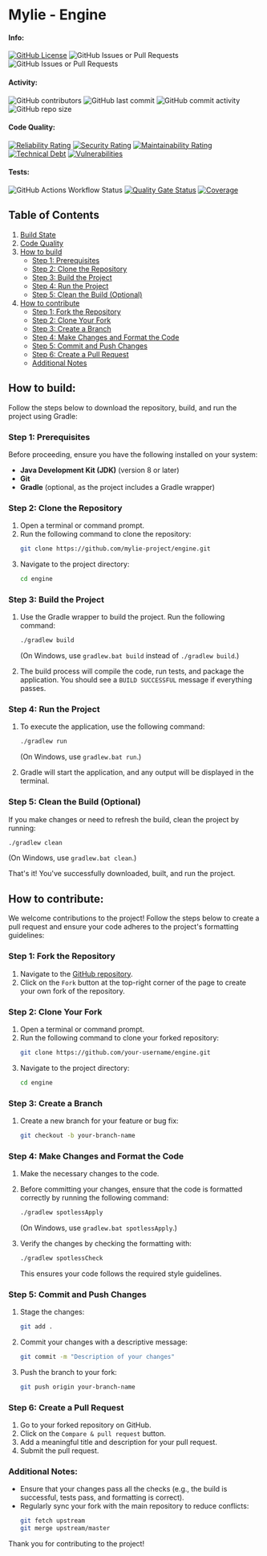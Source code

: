# Mylie - Engine

#### Info:

[![GitHub License](https://img.shields.io/github/license/mylie-project/engine?lable=license)](./LICENSE.md)
![GitHub Issues or Pull Requests](https://img.shields.io/github/issues/mylie-project/engine)
![GitHub Issues or Pull Requests](https://img.shields.io/github/issues-pr/mylie-project/engine)


#### Activity:

![GitHub contributors](https://img.shields.io/github/contributors/mylie-project/engine)
![GitHub last commit](https://img.shields.io/github/last-commit/mylie-project/engine)
![GitHub commit activity](https://img.shields.io/github/commit-activity/w/mylie-project/engine)
![GitHub repo size](https://img.shields.io/github/repo-size/mylie-project/engine)

#### Code Quality:

[![Reliability Rating](https://sonarcloud.io/api/project_badges/measure?project=mylie-project_engine&metric=reliability_rating)](https://sonarcloud.io/summary/new_code?id=mylie-project_engine)
[![Security Rating](https://sonarcloud.io/api/project_badges/measure?project=mylie-project_engine&metric=security_rating)](https://sonarcloud.io/summary/new_code?id=mylie-project_engine)
[![Maintainability Rating](https://sonarcloud.io/api/project_badges/measure?project=mylie-project_engine&metric=sqale_rating)](https://sonarcloud.io/summary/new_code?id=mylie-project_engine)
[![Technical Debt](https://sonarcloud.io/api/project_badges/measure?project=mylie-project_engine&metric=sqale_index)](https://sonarcloud.io/summary/new_code?id=mylie-project_engine)
[![Vulnerabilities](https://sonarcloud.io/api/project_badges/measure?project=mylie-project_engine&metric=vulnerabilities)](https://sonarcloud.io/summary/new_code?id=mylie-project_engine)

#### Tests:

![GitHub Actions Workflow Status](https://img.shields.io/github/actions/workflow/status/mylie-project/engine/build_test.yml)
[![Quality Gate Status](https://sonarcloud.io/api/project_badges/measure?project=mylie-project_engine&metric=alert_status)](https://sonarcloud.io/summary/new_code?id=mylie-project_engine)
[![Coverage](https://sonarcloud.io/api/project_badges/measure?project=mylie-project_engine&metric=coverage)](https://sonarcloud.io/summary/new_code?id=mylie-project_engine)

## Table of Contents

1. [Build State](#info)
2. [Code Quality](#code-quality)
3. [How to build](#how-to-build)
   - [Step 1: Prerequisites](#step-1-prerequisites)
   - [Step 2: Clone the Repository](#step-2-clone-the-repository)
   - [Step 3: Build the Project](#step-3-build-the-project)
   - [Step 4: Run the Project](#step-4-run-the-project)
   - [Step 5: Clean the Build (Optional)](#step-5-clean-the-build-optional)
4. [How to contribute](#how-to-contribute)
   - [Step 1: Fork the Repository](#step-1-fork-the-repository)
   - [Step 2: Clone Your Fork](#step-2-clone-your-fork)
   - [Step 3: Create a Branch](#step-3-create-a-branch)
   - [Step 4: Make Changes and Format the Code](#step-4-make-changes-and-format-the-code)
   - [Step 5: Commit and Push Changes](#step-5-commit-and-push-changes)
   - [Step 6: Create a Pull Request](#step-6-create-a-pull-request)
   - [Additional Notes](#additional-notes)

## How to build:

Follow the steps below to download the repository, build, and run the project using Gradle:

### Step 1: Prerequisites

Before proceeding, ensure you have the following installed on your system:

- **Java Development Kit (JDK)** (version 8 or later)
- **Git**
- **Gradle** (optional, as the project includes a Gradle wrapper)

### Step 2: Clone the Repository

1. Open a terminal or command prompt.
2. Run the following command to clone the repository:
   ```bash
   git clone https://github.com/mylie-project/engine.git
   ```
3. Navigate to the project directory:
   ```bash
   cd engine
   ```

### Step 3: Build the Project

1. Use the Gradle wrapper to build the project. Run the following command:
   ```bash
   ./gradlew build
   ```
   (On Windows, use `gradlew.bat build` instead of `./gradlew build`.)

2. The build process will compile the code, run tests, and package the application. You should see a `BUILD SUCCESSFUL`
   message if everything passes.

### Step 4: Run the Project

1. To execute the application, use the following command:
   ```bash
   ./gradlew run
   ```
   (On Windows, use `gradlew.bat run`.)

2. Gradle will start the application, and any output will be displayed in the terminal.

### Step 5: Clean the Build (Optional)

If you make changes or need to refresh the build, clean the project by running:

```bash
./gradlew clean
```

(On Windows, use `gradlew.bat clean`.)

That's it! You've successfully downloaded, built, and run the project.

## How to contribute:

We welcome contributions to the project! Follow the steps below to create a pull request and ensure your code adheres to
the project's formatting guidelines:

### Step 1: Fork the Repository

1. Navigate to the [GitHub repository](https://github.com/mylie-project/engine.git).
2. Click on the `Fork` button at the top-right corner of the page to create your own fork of the repository.

### Step 2: Clone Your Fork

1. Open a terminal or command prompt.
2. Run the following command to clone your forked repository:
   ```bash
   git clone https://github.com/your-username/engine.git
   ```
3. Navigate to the project directory:
   ```bash
   cd engine
   ```

### Step 3: Create a Branch

1. Create a new branch for your feature or bug fix:
   ```bash
   git checkout -b your-branch-name
   ```

### Step 4: Make Changes and Format the Code

1. Make the necessary changes to the code.
2. Before committing your changes, ensure that the code is formatted correctly by running the following command:
   ```bash
   ./gradlew spotlessApply
   ```
   (On Windows, use `gradlew.bat spotlessApply`.)

3. Verify the changes by checking the formatting with:
   ```bash
   ./gradlew spotlessCheck
   ```
   This ensures your code follows the required style guidelines.

### Step 5: Commit and Push Changes

1. Stage the changes:
   ```bash
   git add .
   ```
2. Commit your changes with a descriptive message:
   ```bash
   git commit -m "Description of your changes"
   ```
3. Push the branch to your fork:
   ```bash
   git push origin your-branch-name
   ```

### Step 6: Create a Pull Request

1. Go to your forked repository on GitHub.
2. Click on the `Compare & pull request` button.
3. Add a meaningful title and description for your pull request.
4. Submit the pull request.

### Additional Notes:

- Ensure that your changes pass all the checks (e.g., the build is successful, tests pass, and formatting is correct).
- Regularly sync your fork with the main repository to reduce conflicts:
  ```bash
  git fetch upstream
  git merge upstream/master
  ```

Thank you for contributing to the project!